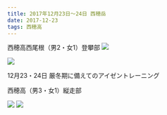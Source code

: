 ```yaml
---
title: 2017年12月23日～24日 西穂岳
date: 2017-12-23
tags: 西穂高
---
```


西穂高西尾根（男2・女1）登攀部
![](20171223_1.jpg)

![](20171223_2.jpg)


12月23・24日
厳冬期に備えてのアイゼントレーニング

西穂高（男3・女1）縦走部

![](20171223_3.jpg)
![](20171223_4.jpg)

